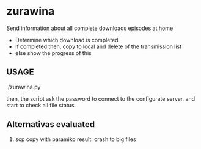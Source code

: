 zurawina
========

Send information about all complete downloads episodes at home

* Determine which download is completed
* if completed then, copy to local and delete of the transmission list
* else show the progress of this

USAGE
-----
./zurawina.py

then, the script ask the password to connect to the configurate server, and start to check all file status.



Alternativas evaluated
----------------------

1. scp copy with paramiko result: crash to big files
